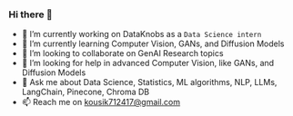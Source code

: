 ### Hi there 👋
- 🔭 I’m currently working on DataKnobs as a `Data Science intern`
- 🌱 I’m currently learning Computer Vision, GANs, and Diffusion Models
- 👯 I’m looking to collaborate on GenAI Research topics
- 🤔 I’m looking for help in advanced Computer Vision, like GANs, and Diffusion Models
- 💬 Ask me about Data Science, Statistics, ML algorithms, NLP, LLMs, LangChain, Pinecone, Chroma DB
- 📫 Reach me on kousik712417@gmail.com

  
<!--
**Kousik-Sasmal/Kousik-Sasmal** is a ✨ _special_ ✨ repository because its `README.md` (this file) appears on your GitHub profile.

Here are some ideas to get you started:

- 🔭 I’m currently working on ...
- 🌱 I’m currently learning ...
- 👯 I’m looking to collaborate on ...
- 🤔 I’m looking for help with ...
- 💬 Ask me about ...
- 📫 How to reach me: ...
- 😄 Pronouns: ...
- ⚡ Fun fact: ...
-->
